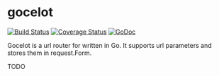 # gocelot
[![Build Status](https://drone.io/github.com/gfjalar/gocelot/status.png?branch=master)](https://drone.io/github.com/gfjalar/gocelot/latest)
[![Coverage Status](https://coveralls.io/repos/gfjalar/gocelot/badge.svg?branch=master)](https://coveralls.io/r/gfjalar/gocelot?branch=master)
[![GoDoc](https://godoc.org/github.com/gfjalar/gocelot?status.svg)](http://godoc.org/github.com/gfjalar/gocelot)

Gocelot is a url router for written in Go. It supports url parameters and stores
them in request.Form.

TODO
